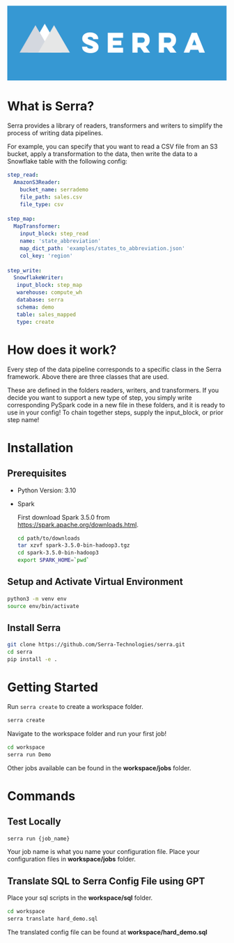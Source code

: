 ![Project Header](./etc/serra.png)

# What is Serra?
Serra provides a library of readers, transformers and writers to simplify the process of writing data pipelines.

For example, you can specify that you want to read a CSV file from an S3 bucket, apply a transformation to the data, then write the data to a Snowflake table with the following config:

```yaml
step_read:
  AmazonS3Reader:
    bucket_name: serrademo
    file_path: sales.csv
    file_type: csv

step_map:
  MapTransformer:
    input_block: step_read
    name: 'state_abbreviation'
    map_dict_path: 'examples/states_to_abbreviation.json'
    col_key: 'region'

step_write:
  SnowflakeWriter:
   input_block: step_map
   warehouse: compute_wh
   database: serra
   schema: demo
   table: sales_mapped
   type: create
```

# How does it work?
Every step of the data pipeline corresponds to a specific class in the Serra framework. Above there are three classes that are used.

These are defined in the folders readers, writers, and transformers. If you decide you want to support a new type of step, you simply write corresponding PySpark code in a new file in these folders, and it is ready to use in your config! To chain together steps, supply the input_block, or prior step name!

# Installation

## Prerequisites
* Python Version: 3.10
* Spark
  
  First download Spark 3.5.0 from https://spark.apache.org/downloads.html.
  ```bash
  cd path/to/downloads
  tar xzvf spark-3.5.0-bin-hadoop3.tgz
  cd spark-3.5.0-bin-hadoop3
  export SPARK_HOME=`pwd`
  ```

## Setup and Activate Virtual Environment
```bash
python3 -m venv env
source env/bin/activate
```

## Install Serra
```bash
git clone https://github.com/Serra-Technologies/serra.git
cd serra
pip install -e .
```

# Getting Started

Run `serra create` to create a workspace folder. 

```bash
serra create
```

Navigate to the workspace folder and run your first job!

```bash
cd workspace
serra run Demo
```

Other jobs available can be found in the **workspace/jobs** folder.

# Commands

## Test Locally
```bash
serra run {job_name}
```
Your job name is what you name your configuration file. Place your configuration files in **workspace/jobs** folder.

## Translate SQL to Serra Config File using GPT

Place your sql scripts in the **workspace/sql** folder.

```bash
cd workspace
serra translate hard_demo.sql
```

The translated config file can be found at **workspace/hard_demo.sql**


